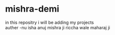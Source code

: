 # mishra-demi
in this repositry i will be adding my projects
<br>
auther -nu isha
anuj mishra ji riccha wale maharaj ji


